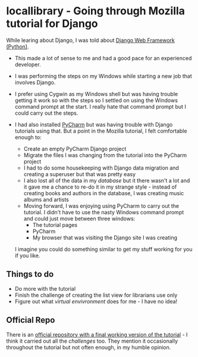 # locallibrary - Going through Mozilla tutorial for Django

While learing about Django, I was told about [Django Web Framework (Python)](https://developer.mozilla.org/en-US/docs/Learn/Server-side/Django).

* This made a lot of sense to me and had a good pace for an experienced developer.
* I was performing the steps on my Windows while starting a new job that involves Django.
* I prefer using Cygwin as my Windows shell but was having trouble getting it work so with the steps so I settled on using the Windows command prompt at the start.  I really hate that command prompt but I could carry out the steps.
* I had also installed [PyCharm](https://www.jetbrains.com/pycharm/) but was having trouble with Django tutorials using that.  But a point in the Mozilla tutorial, I felt comfortable enough to:
  * Create an empty PyCharm Django project
  * Migrate the files I was changing from the tutorial into the PyCharm project
  * I had to do some housekeeping with Django data migration and creating a superuser but that was pretty easy
  * I also lost all of the data in my _database_ but it there wasn't a lot and it gave me a chance to re-do it in my strange style - instead of creating books and authors in the database, I was creating music albums and artists
  * Moving forward, I was enjoying using PyCharm to carry out the tutorial.  I didn't have to use the nasty Windows command prompt and could just move between three windows:
    * The tutorial pages
    * PyCharm
    * My browser that was visiting the Django site I was creating

  I imagine you could do something similar to get my stuff working for you if you like.
  
## Things to do
* Do more with the tutorial
* Finish the challenge of creating the list view for librarians use only
* Figure out what _virtual envivronment_ does for me - I have no idea!

## Official Repo
There is an [official repository with a final working version of the tutorial](https://github.com/mdn/django-locallibrary-tutorial) - I think it carried out all the _challenges_ too.  They mention it occasionally throughout the tutorial but not often enough, in my humble opinion.
